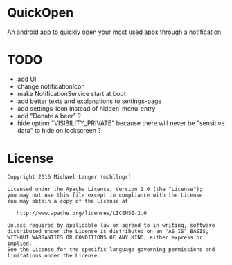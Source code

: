 # QuickOpen
An android app to quickly open your most used apps through a notification.

# TODO
- add UI
- change notificationIcon
- make NotificationService start at boot
- add better texts and explanations to settings-page
- add settings-icon instead of hidden-menu-entry
- add "Donate a beer" ?
- hide option "VISIBILITY_PRIVATE" because there will never be "sensitive data" to hide on lockscreen ?

# License

```
Copyright 2016 Michael Langer (mchllngr)

Licensed under the Apache License, Version 2.0 (the "License");
you may not use this file except in compliance with the License.
You may obtain a copy of the License at

   http://www.apache.org/licenses/LICENSE-2.0

Unless required by applicable law or agreed to in writing, software
distributed under the License is distributed on an "AS IS" BASIS,
WITHOUT WARRANTIES OR CONDITIONS OF ANY KIND, either express or implied.
See the License for the specific language governing permissions and
limitations under the License.
```
